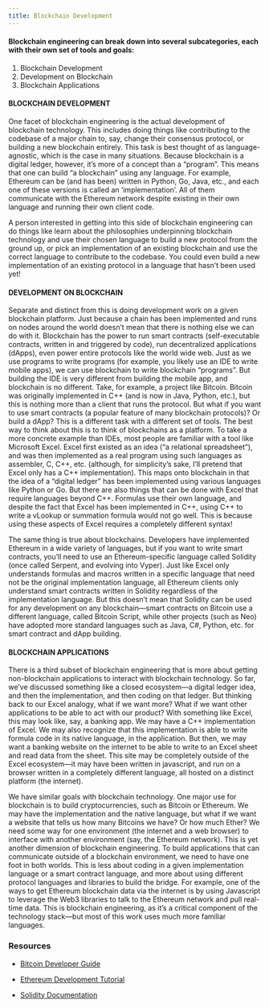 ```yaml
---
title: Blockchain Development
---
```


#### Blockchain engineering can break down into several subcategories, each with their own set of tools and goals:

1. Blockchain Development
2. Development on Blockchain
3. Blockchain Applications

#### BLOCKCHAIN DEVELOPMENT
One facet of blockchain engineering is the actual development of blockchain technology. This includes doing things like contributing to the codebase of a major chain to, say, change their consensus protocol, or building a new blockchain entirely. This task is best thought of as language-agnostic, which is the case in many situations. Because blockchain is a digital ledger, however, it’s more of a concept than a “program”. This means that one can build “a blockchain” using any language. For example, Ethereum can be (and has been) written in Python, Go, Java, etc., and each one of these versions is called an ‘implementation’. All of them communicate with the Ethereum network despite existing in their own language and running their own client code.

A person interested in getting into this side of blockchain engineering can do things like learn about the philosophies underpinning blockchain technology and use their chosen language to build a new protocol from the ground up, or pick an implementation of an existing blockchain and use the correct language to contribute to the codebase. You could even build a new implementation of an existing protocol in a language that hasn’t been used yet!

#### DEVELOPMENT ON BLOCKCHAIN
Separate and distinct from this is doing development work on a given blockchain platform. Just because a chain has been implemented and runs on nodes around the world doesn’t mean that there is nothing else we can do with it. Blockchain has the power to run smart contracts (self-executable contracts, written in and triggered by code), run decentralized applications (dApps), even power entire protocols like the world wide web. Just as we use programs to write programs (for example, you likely use an IDE to write mobile apps), we can use blockchain to write blockchain “programs”. But building the IDE is very different from building the mobile app, and blockchain is no different.
Take, for example, a project like Bitcoin. Bitcoin was originally implemented in C++ (and is now in Java, Python, etc.), but this is nothing more than a client that runs the protocol. But what if you want to use smart contracts (a popular feature of many blockchain protocols)? Or build a dApp? This is a different task with a different set of tools. 
The best way to think about this is to think of blockchains as a platform. To take a more concrete example than IDEs, most people are familiar with a tool like Microsoft Excel. Excel first existed as an idea (“a relational spreadsheet”), and was then implemented as a real program using such languages as assembler, C, C++, etc. (although, for simplicity’s sake, I’ll pretend that Excel only has a C++ implementation). This maps onto blockchain in that the idea of a “digital ledger” has been implemented using various languages like Python or Go. But there are also things that can be done with Excel that require languages beyond C++. Formulas use their own language, and despite the fact that Excel has been implemented in C++, using C++ to write a vLookup or summation formula would not go well. This is because using these aspects of Excel requires a completely different syntax!

The same thing is true about blockchains. Developers have implemented Ethereum in a wide variety of languages, but if you want to write smart contracts, you’ll need to use an Ethereum-specific language called Solidity (once called Serpent, and evolving into Vyper). Just like Excel only understands formulas and macros written in a specific language that need not be the original implementation language, all Ethereum clients only understand smart contracts written in Solidity regardless of the implementation language. But this doesn’t mean that Solidity can be used for any development on any blockchain—smart contracts on Bitcoin use a different language, called Bitcoin Script, while other projects (such as Neo) have adopted more standard languages such as Java, C#, Python, etc. for smart contract and dApp building.

#### BLOCKCHAIN APPLICATIONS
There is a third subset of blockchain engineering that is more about getting non-blockchain applications to interact with blockchain technology. So far, we’ve discussed something like a closed ecosystem—a digital ledger idea, and then the implementation, and then coding on that ledger. But thinking back to our Excel analogy, what if we want more? What if we want other applications to be able to act with our product? With something like Excel, this may look like, say, a banking app. We may have a C++ implementation of Excel. We may also recognize that this implementation is able to write formula code in its native language, in the application. But then, we may want a banking website on the internet to be able to write to an Excel sheet and read data from the sheet. This site may be completely outside of the Excel ecosystem—it may have been written in javascript, and run on a browser written in a completely different language, all hosted on a distinct platform (the internet).

We have similar goals with blockchain technology. One major use for blockchain is to build cryptocurrencies, such as Bitcoin or Ethereum. We may have the implementation and the native language, but what if we want a website that tells us how many Bitcoins we have? Or how much Ether? We need some way for one environment (the internet and a web browser) to interface with another environment (say, the Ethereum network). This is yet another dimension of blockchain engineering. To build applications that can communicate outside of a blockchain environment, we need to have one foot in both worlds. This is less about coding in a given implementation language or a smart contract language, and more about using different protocol languages and libraries to build the bridge. For example, one of the ways to get Ethereum blockchain data via the internet is by using Javascript to leverage the Web3 libraries to talk to the Ethereum network and pull real-time data. This is blockchain engineering, as it’s a critical component of the technology stack—but most of this work uses much more familiar languages.



### Resources
- [Bitcoin Developer Guide](https://bitcoin.org/en/developer-guide)

- [Ethereum Development Tutorial](https://github.com/ethereum/wiki/wiki/Ethereum-Development-Tutorial)

- [Solidity Documentation](https://solidity.readthedocs.io/en/v0.5.3/)


